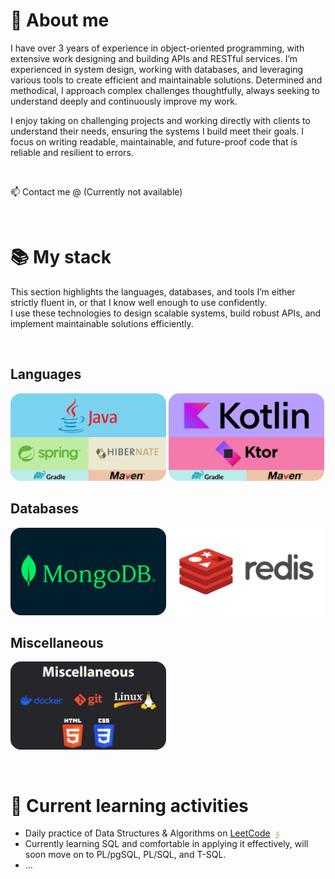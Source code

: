 <h1>🌌 About me</h1>
<p>
	I have over 3 years of experience in object-oriented programming, with extensive work designing and building APIs and RESTful services.
	I’m experienced in system design, working with databases, and leveraging various tools to create efficient and maintainable solutions.
	Determined and methodical, I approach complex challenges thoughtfully, always seeking to understand deeply and continuously improve my work.
</p>
<p>
	I enjoy taking on challenging projects and working directly with clients to understand their needs, ensuring the systems I build meet their goals.
	I focus on writing readable, maintainable, and future-proof code that is reliable and resilient to errors.
</p>

<br>
<p>📫 Contact me @ (Currently not available)</p>
<br>

<h1>📚 My stack</h1>
<p>
  This section highlights the languages, databases, and tools I’m either strictly fluent in, or that I know well enough to use confidently.<br>
  I use these technologies to design scalable systems, build robust APIs, and implement maintainable solutions efficiently.
</p>

<br>

<h2>Languages</h2>
<p float="left"> <!-- 998 pixel limit -->
  <img src="./assets/Java.png" width="249" />
  <img src="./assets/Kotlin.png" width="249" />
</p>

<h2>Databases</h2>
<p float="left"> <!-- 998 pixel limit -->
  <img src="./assets/MongoDB.png" width="249" />
  <img src="./assets/Redis.png" width="249" />
</p>

<h2>Miscellaneous</h2>
<p float="left"> <!-- 998 pixel limit -->
  <img src="./assets/Miscellaneous.png" width="249" />
</p>

<br>

<h1>🎯 Current learning activities</h1>
<ul>
  <li>
	  Daily practice of Data Structures & Algorithms on <a href="https://leetcode.com/dennisz7">LeetCode</a> 
	  <img src="./assets/LeetCode.png" style="height: 1em; width: auto; vertical-align: text-bottom;"/>
  </li>
  <li>Currently learning SQL and comfortable in applying it effectively, will soon move on to PL/pgSQL, PL/SQL, and T-SQL.</li>
  <li>...</li>
</ul>
